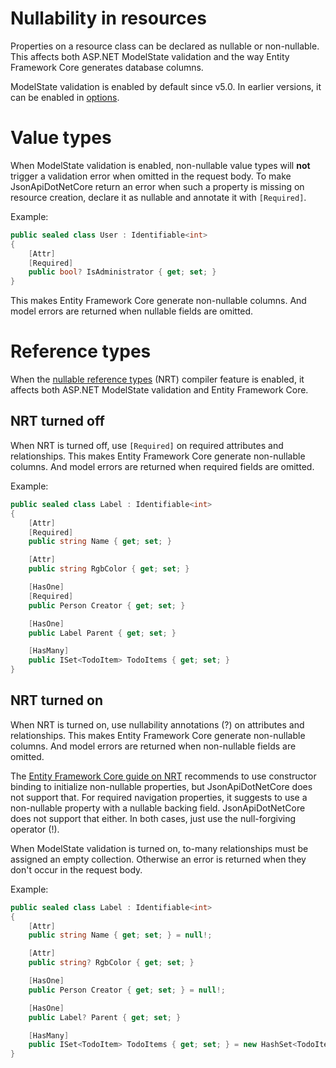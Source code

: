 # Nullability in resources

Properties on a resource class can be declared as nullable or non-nullable. This affects both ASP.NET ModelState validation and the way Entity Framework Core generates database columns.

ModelState validation is enabled by default since v5.0. In earlier versions, it can be enabled in [options](~/usage/options.md#modelstate-validation).

# Value types

When ModelState validation is enabled, non-nullable value types will **not** trigger a validation error when omitted in the request body.
To make JsonApiDotNetCore return an error when such a property is missing on resource creation, declare it as nullable and annotate it with `[Required]`.

Example:

```c#
public sealed class User : Identifiable<int>
{
    [Attr]
    [Required]
    public bool? IsAdministrator { get; set; }
}
```

This makes Entity Framework Core generate non-nullable columns. And model errors are returned when nullable fields are omitted.

# Reference types

When the [nullable reference types](https://docs.microsoft.com/en-us/dotnet/csharp/nullable-references) (NRT) compiler feature is enabled, it affects both ASP.NET ModelState validation and Entity Framework Core.

## NRT turned off

When NRT is turned off, use `[Required]` on required attributes and relationships. This makes Entity Framework Core generate non-nullable columns. And model errors are returned when required fields are omitted.

Example:

```c#
public sealed class Label : Identifiable<int>
{
    [Attr]
    [Required]
    public string Name { get; set; }

    [Attr]
    public string RgbColor { get; set; }

    [HasOne]
    [Required]
    public Person Creator { get; set; }

    [HasOne]
    public Label Parent { get; set; }

    [HasMany]
    public ISet<TodoItem> TodoItems { get; set; }
}
```

## NRT turned on

When NRT is turned on, use nullability annotations (?) on attributes and relationships. This makes Entity Framework Core generate non-nullable columns. And model errors are returned when non-nullable fields are omitted.

The [Entity Framework Core guide on NRT](https://docs.microsoft.com/en-us/ef/core/miscellaneous/nullable-reference-types) recommends to use constructor binding to initialize non-nullable properties, but JsonApiDotNetCore does not support that. For required navigation properties, it suggests to use a non-nullable property with a nullable backing field. JsonApiDotNetCore does not support that either. In both cases, just use the null-forgiving operator (!).

When ModelState validation is turned on, to-many relationships must be assigned an empty collection. Otherwise an error is returned when they don't occur in the request body.

Example:

```c#
public sealed class Label : Identifiable<int>
{
    [Attr]
    public string Name { get; set; } = null!;

    [Attr]
    public string? RgbColor { get; set; }

    [HasOne]
    public Person Creator { get; set; } = null!;

    [HasOne]
    public Label? Parent { get; set; }

    [HasMany]
    public ISet<TodoItem> TodoItems { get; set; } = new HashSet<TodoItem>();
}
```
